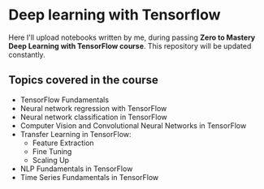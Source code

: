 # Deep learning with Tensorflow

Here I'll upload notebooks written by me, during passing **Zero to Mastery Deep Learning with TensorFlow course**. This repository will be updated constantly.


## Topics covered in the course

- TensorFlow Fundamentals
- Neural network regression with TensorFlow
- Neural network classification in TensorFlow
- Computer Vision and Convolutional Neural Networks in TensorFlow
- Transfer Learning in TensorFlow:
  - Feature Extraction
  - Fine Tuning
  - Scaling Up
- NLP Fundamentals in TensorFlow
- Time Series Fundamentals in TensorFlow
